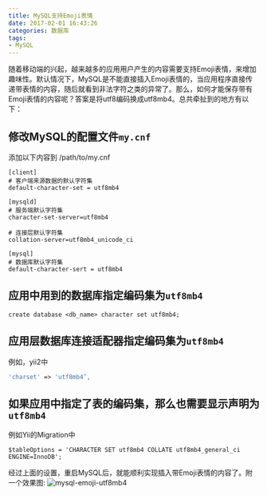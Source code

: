 ```yaml
---
title: MySQL支持Emoji表情
date: 2017-02-01 16:43:26
categories: 数据库
tags:
- MySQL
---
```


随着移动端的兴起，越来越多的应用用户产生的内容需要支持Emoji表情，来增加趣味性。默认情况下，MySQL是不能直接插入Emoji表情的，当应用程序直接传递带表情的内容，随后就看到非法字符之类的异常了。那么，如何才能保存带有Emoji表情的内容呢？答案是将utf8编码换成utf8mb4。总共牵扯到的地方有以下：

## 修改MySQL的配置文件`my.cnf`

添加以下内容到 /path/to/my.cnf
~~~
[client]
# 客户端来源数据的默认字符集
default-character-set = utf8mb4

[mysqld]
# 服务端默认字符集
character-set-server=utf8mb4

# 连接层默认字符集
collation-server=utf8mb4_unicode_ci

[mysql]
# 数据库默认字符集
default-character-sert = utf8mb4
~~~

## 应用中用到的数据库指定编码集为`utf8mb4`

~~~
create database <db_name> character set utf8mb4;
~~~

## 应用层数据库连接适配器指定编码集为`utf8mb4`

例如，yii2中

~~~PHP
'charset' => 'utf8mb4’,
~~~

## 如果应用中指定了表的编码集，那么也需要显示声明为`utf8mb4`

例如Yii的Migration中

~~~
$tableOptions = 'CHARACTER SET utf8mb4 COLLATE utf8mb4_general_ci ENGINE=InnoDB';
~~~

经过上面的设置，重启MySQL后，就能顺利实现插入带Emoji表情的内容了。附一个效果图:
![mysql-emoji-utf8mb4](http://img.iaquam.com/image/mysql-emoji-utf8mb4.png)

